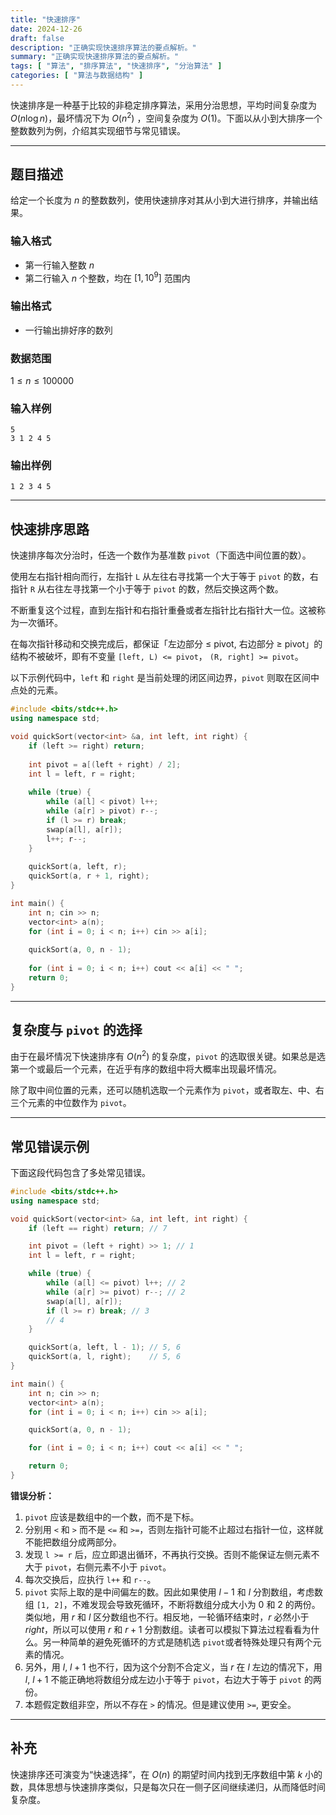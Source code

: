 ```yaml
---
title: "快速排序"
date: 2024-12-26
draft: false
description: "正确实现快速排序算法的要点解析。"
summary: "正确实现快速排序算法的要点解析。"
tags: [ "算法", "排序算法", "快速排序", "分治算法" ]
categories: [ "算法与数据结构" ]
---
```


快速排序是一种基于比较的非稳定排序算法，采用分治思想，平均时间复杂度为 $O(n\log n)$，最坏情况下为 $O(n^2)$
，空间复杂度为 $O(1)$。下面以从小到大排序一个整数数列为例，介绍其实现细节与常见错误。

---

## 题目描述

给定一个长度为 $n$ 的整数数列，使用快速排序对其从小到大进行排序，并输出结果。

### 输入格式

- 第一行输入整数 $n$
- 第二行输入 $n$ 个整数，均在 $[1,10^9]$ 范围内

### 输出格式

- 一行输出排好序的数列

### 数据范围

$1 \leq n \leq 100000$

### 输入样例

```
5
3 1 2 4 5
```

### 输出样例

```
1 2 3 4 5
```

---

## 快速排序思路

快速排序每次分治时，任选一个数作为基准数 `pivot`（下面选中间位置的数）。

使用左右指针相向而行，左指针 `L` 从左往右寻找第一个大于等于 `pivot` 的数，右指针 `R` 从右往左寻找第一个小于等于 `pivot`
的数，然后交换这两个数。

不断重复这个过程，直到左指针和右指针重叠或者左指针比右指针大一位。这被称为一次循环。

在每次指针移动和交换完成后，都保证「左边部分 ≤ pivot, 右边部分 ≥ pivot」的结构不被破坏，即有不变量 `[left, L) <= pivot`，
`(R, right] >= pivot`。

以下示例代码中，`left` 和 `right` 是当前处理的闭区间边界，`pivot` 则取在区间中点处的元素。

```cpp
#include <bits/stdc++.h>
using namespace std;

void quickSort(vector<int> &a, int left, int right) {
    if (left >= right) return;
    
    int pivot = a[(left + right) / 2];
    int l = left, r = right;
    
    while (true) {
        while (a[l] < pivot) l++;
        while (a[r] > pivot) r--;
        if (l >= r) break;
        swap(a[l], a[r]);
        l++; r--;
    }
    
    quickSort(a, left, r);
    quickSort(a, r + 1, right);
}

int main() {
    int n; cin >> n;
    vector<int> a(n);
    for (int i = 0; i < n; i++) cin >> a[i];
    
    quickSort(a, 0, n - 1);
    
    for (int i = 0; i < n; i++) cout << a[i] << " ";
    return 0;
}
```

---

## 复杂度与 `pivot` 的选择

由于在最坏情况下快速排序有 $O(n^2)$ 的复杂度，`pivot` 的选取很关键。如果总是选第一个或最后一个元素，在近乎有序的数组中将大概率出现最坏情况。

除了取中间位置的元素，还可以随机选取一个元素作为 `pivot`，或者取左、中、右三个元素的中位数作为 `pivot`。

---

## 常见错误示例

下面这段代码包含了多处常见错误。

```cpp
#include <bits/stdc++.h>
using namespace std;

void quickSort(vector<int> &a, int left, int right) {
    if (left == right) return; // 7

    int pivot = (left + right) >> 1; // 1
    int l = left, r = right;

    while (true) {
        while (a[l] <= pivot) l++; // 2
        while (a[r] >= pivot) r--; // 2
        swap(a[l], a[r]);
        if (l >= r) break; // 3
        // 4
    }

    quickSort(a, left, l - 1); // 5, 6
    quickSort(a, l, right);    // 5, 6
}

int main() {
    int n; cin >> n;
    vector<int> a(n);
    for (int i = 0; i < n; i++) cin >> a[i];

    quickSort(a, 0, n - 1);

    for (int i = 0; i < n; i++) cout << a[i] << " ";

    return 0;
}
```

**错误分析：**

1. `pivot` 应该是数组中的一个数，而不是下标。
2. 分别用 `<` 和 `>` 而不是 `<=` 和 `>=`，否则左指针可能不止超过右指针一位，这样就不能把数组分成两部分。
3. 发现 `l >= r` 后，应立即退出循环，不再执行交换。否则不能保证左侧元素不大于 `pivot`，右侧元素不小于 `pivot`。
4. 每次交换后，应执行 `l++` 和 `r--`。
5. `pivot` 实际上取的是中间偏左的数。因此如果使用 $l - 1$ 和 $l$ 分割数组，考虑数组 `[1, 2]`，不难发现会导致死循环，不断将数组分成大小为
   0 和 2 的两份。类似地，用 $r$ 和 $l$ 区分数组也不行。相反地，一轮循环结束时，$r$ 必然小于 $right$，所以可以使用 $r$ 和 $r+1$
   分割数组。读者可以模拟下算法过程看看为什么。另一种简单的避免死循环的方式是随机选 `pivot`或者特殊处理只有两个元素的情况。
6. 另外，用 $l$, $l+1$ 也不行，因为这个分割不合定义，当 $r$ 在 $l$ 左边的情况下，用 $l$, $l+1$ 不能正确地将数组分成左边小于等于
   `pivot`，右边大于等于 `pivot` 的两份。
7. 本题假定数组非空，所以不存在 `>` 的情况。但是建议使用 `>=`, 更安全。

---

## 补充

快速排序还可演变为“快速选择”，在 $O(n)$ 的期望时间内找到无序数组中第 $k$ 小的数，具体思想与快速排序类似，只是每次只在一侧子区间继续递归，从而降低时间复杂度。